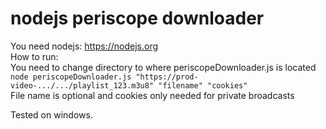 # nodejs periscope downloader

You need nodejs: https://nodejs.org<br>
How to run: <br>
You need to change directory to where periscopeDownloader.js is located <br>
```node periscopeDownloader.js "https://prod-video-.../.../playlist_123.m3u8" "filename" "cookies"``` <br>
File name is optional and cookies only needed for private broadcasts<br>

Tested on windows.
